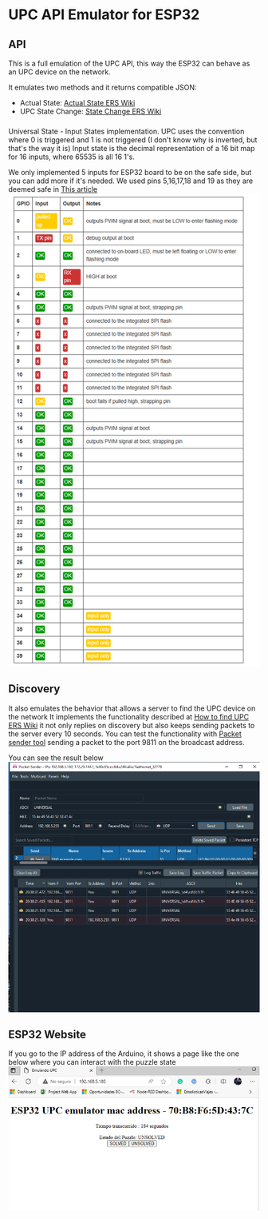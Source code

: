 # UPC API Emulator for ESP32

## API 
This is a full emulation of the UPC API, this way the ESP32 can behave as an UPC device on the network.

It emulates two methods and it returns compatible JSON:

* Actual State: <a href="https://wiki.escaperoomsupplier.com/wiki/Upc-api-v2.0.0#Actual_state_info">Actual State ERS Wiki</a>
* UPC State Change: <a href="https://wiki.escaperoomsupplier.com/wiki/Upc-api-v2.0.0#UPC_state_change">State Change ERS Wiki</a>

### 
Universal State - Input States implementation.
UPC uses the convention where 0 is triggered and 1 is not triggered (I don't know why is inverted, but that's the way it is)
Input state is the decimal representation of a 16 bit map for 16 inputs, where 65535 is all 16 1's.

We only implemented 5 inputs for ESP32 board to be on the safe side, but you can add more if it's needed. We used pins 5,16,17,18 and 19 
as they are deemed safe in <a href="https://randomnerdtutorials.com/esp32-pinout-reference-gpios/">This article</a>
!["ESP32 GPIOs"](https://github.com/gabrielcor/node-redescape-EscapeRoomSupplier/blob/main/Documentation/screenshots/ESP32_Gpio_Ports.png)


## Discovery
It also emulates the behavior that allows a server to find the UPC device on the network
It implements the functionality described at <a href="https://wiki.escaperoomsupplier.com/wiki/Upc-api-v2.0.0#How_to_find_UPC_on_local_network.3F">How to find UPC ERS Wiki</a> it not only replies on discovery but also keeps sending packets to the server every 10 seconds.
You can test the functionality with <a href="https://packetsender.com/download">Packet sender tool</a> sending a packet to the port 9811 on the broadcast address.

You can see the result below
!["Packet Sender results"](https://github.com/gabrielcor/node-redescape-EscapeRoomSupplier/blob/main/Documentation/screenshots/PacketSender.png)

## ESP32 Website

If you go to the IP address of the Arduino, it shows a page like the one below where you can interact with the puzzle state
!["ESP32 webpage"](https://github.com/gabrielcor/node-redescape-EscapeRoomSupplier/blob/main/Documentation/screenshots/ESP32UPCEmulator.png)

